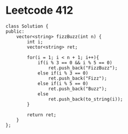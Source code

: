 # Leetcode 412
    class Solution {
    public:
        vector<string> fizzBuzz(int n) {
            int i;
            vector<string> ret;

            for(i = 1; i < n + 1; i++){
                if(i % 3 == 0 && i % 5 == 0)
                    ret.push_back("FizzBuzz");
                else if(i % 3 == 0)
                    ret.push_back("Fizz");
                else if(i % 5 == 0)
                    ret.push_back("Buzz");
                else
                    ret.push_back(to_string(i));
            }

            return ret;
        }
    };
